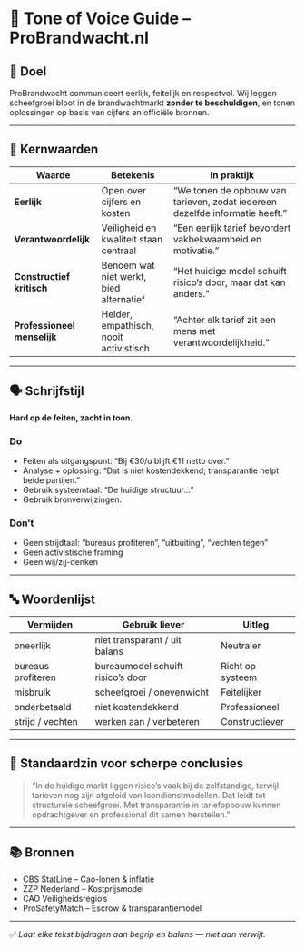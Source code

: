 # 🧭 Tone of Voice Guide – ProBrandwacht.nl

## 🎯 Doel
ProBrandwacht communiceert eerlijk, feitelijk en respectvol.
Wij leggen scheefgroei bloot in de brandwachtmarkt **zonder te beschuldigen**,
en tonen oplossingen op basis van cijfers en officiële bronnen.

---

## 🧩 Kernwaarden
| Waarde | Betekenis | In praktijk |
|---------|------------|--------------|
| **Eerlijk** | Open over cijfers en kosten | “We tonen de opbouw van tarieven, zodat iedereen dezelfde informatie heeft.” |
| **Verantwoordelijk** | Veiligheid en kwaliteit staan centraal | “Een eerlijk tarief bevordert vakbekwaamheid en motivatie.” |
| **Constructief kritisch** | Benoem wat niet werkt, bied alternatief | “Het huidige model schuift risico’s door, maar dat kan anders.” |
| **Professioneel menselijk** | Helder, empathisch, nooit activistisch | “Achter elk tarief zit een mens met verantwoordelijkheid.” |

---

## 🗣️ Schrijfstijl
**Hard op de feiten, zacht in toon.**

### Do
- Feiten als uitgangspunt: “Bij €30/u blijft €11 netto over.”
- Analyse + oplossing: “Dat is niet kostendekkend; transparantie helpt beide partijen.”
- Gebruik systeemtaal: “De huidige structuur...”
- Gebruik bronverwijzingen.

### Don’t
- Geen strijdtaal: “bureaus profiteren”, “uitbuiting”, “vechten tegen”
- Geen activistische framing
- Geen wij/zij-denken

---

## 🔤 Woordenlijst
| Vermijden | Gebruik liever | Uitleg |
|------------|----------------|--------|
| oneerlijk | niet transparant / uit balans | Neutraler |
| bureaus profiteren | bureaumodel schuift risico’s door | Richt op systeem |
| misbruik | scheefgroei / onevenwicht | Feitelijker |
| onderbetaald | niet kostendekkend | Professioneel |
| strijd / vechten | werken aan / verbeteren | Constructiever |

---

## 💬 Standaardzin voor scherpe conclusies
> “In de huidige markt liggen risico’s vaak bij de zelfstandige, terwijl tarieven nog zijn afgeleid van loondienstmodellen.
> Dat leidt tot structurele scheefgroei.
> Met transparantie in tariefopbouw kunnen opdrachtgever en professional dit samen herstellen.”

---

## 📚 Bronnen
- CBS StatLine – Cao-lonen & inflatie
- ZZP Nederland – Kostprijsmodel
- CAO Veiligheidsregio’s
- ProSafetyMatch – Escrow & transparantiemodel

---

✅ *Laat elke tekst bijdragen aan begrip en balans — niet aan verwijt.*

